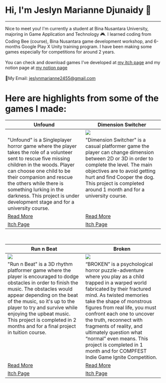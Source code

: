 # Hi, I'm Jeslyn Marianne Djunaidy 👋
---
Nice to meet you! I'm currently a student at Bina Nusantara University, majoring in Game Application and Technology 🎮. I learned coding from Coding Bee (course), Bina Nusantara game development workshop, and 6-months Google Play X Unity training program. I have been making some games especially for competitions for around 2 years.</br></br>
You can check and download games I've developed at [my itch page](https://mkd-jmd.itch.io/) and my notion page at [my notion page](https://www.notion.so/Jeslyn-s-Portfolio-4deffa7ea5ab4be6a0ab2ee811fd3d3c)</br></br>
📩My Email: jeslynmarianne2455@gmail.com

# Here are highlights from some of the games I made:
<table width="100%">
  <thead>
    <tr>
      <th width="50%">Unfound</a></th>
      <th width="50%">Dimension Switcher</a></th>
    </tr>
  </thead>
  <tbody>
    <tr>
      <td><img src=""/></td>
      <td><img src="https://github.com/user-attachments/assets/9edfe1bf-e794-45ce-b05a-ffa491b77f52"/></td>
    </tr>
    <tr>
      <td valign="text-top">"Unfound" is a Singleplayer horror game where the player takes the role of a volunteer sent to rescue five missing children in the woods. Player can choose one child to be their companion and rescue the others while there is something lurking in the darkness. This project is under development stage and for a university course.</td>
      <td valign="text-top">"Dimension Switcher" is a casual platformer game the player can change dimension between 2D or 3D in order to complete the level. The main objectives are to avoid getting hurt and find Cooper the dog. This project is completed around 1 month and for a university course.
</td>
    </tr>
    <tr>
      <td><a href="https://github.com/MKD20590/Unfound">Read More</td>
      <td><a href="https://github.com/MKD20590/Dimension-Switcher">Read More</td>
    </tr>
    <tr>
      <td><a href="">Itch Page</td>
      <td><a href="">Itch Page</td>
    </tr>
  </tbody>
</table>

<br>

<table width="100%">
  <thead>
    <tr>
      <th width="50%">Run n Beat</a></th>
      <th width="50%">Broken</a></th>
    </tr>
  </thead>
  <tbody>
    <tr>
      <td><img src="https://github.com/user-attachments/assets/4ead64f7-5e86-4486-a240-073cb6557bc7"/></td>
      <td><img src="https://github.com/user-attachments/assets/e1a3a68b-9c25-4537-8e92-c57ad989559f"/></td>
    </tr>
    <tr>
      <td valign="text-top">"Run n Beat" is a 3D rhythm platformer game where the player is encouraged to dodge obstacles in order to finish the music. The obstacles would appear depending on the beat of the music, so it's up to the player to try and survive while enjoying the upbeat music. This project is completed in 2 months and for a final project in tuition course.</td>
      <td valign="text-top">“BROKEN” is a psychological horror puzzle-adventure where you play as a child trapped in a warped world fabricated by their fractured mind. As twisted memories take the shape of monstrous figures from real life, you must confront each one to uncover the truth, reconnect with fragments of reality, and ultimately question what “normal” even means. This project is completed in 1 month and for COMPFEST Indie Game Ignite Competition.</td>
    </tr>
    <tr>
      <td><a href="https://github.com/MKD20590/run-n-beat">Read More</td>
      <td><a href="https://github.com/MKD20590/Broken">Read More</td>
    </tr>
    <tr>
      <td><a href="">Itch Page</td>
      <td><a href="https://ajege.itch.io/broken">Itch Page</td>
    </tr>
  </tbody>
</table>

